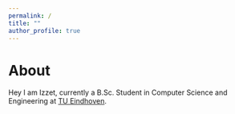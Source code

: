 ```yaml
---
permalink: /
title: ""
author_profile: true
---
```


About
======
Hey I am Izzet, currently a B.Sc. Student in Computer Science and Engineering at [TU Eindhoven](https://www.tue.nl/en/).
